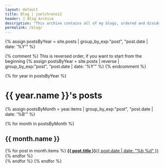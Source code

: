 ```yaml
---
layout: default
title: Blog | joelchrono12
header: 🗄️ Blog Archive
description: "This archive contains all of my blogs, ordered and divided by date, you can also access them <a href='/tags/'>by tag</a>."
permalink: /blog/
---
```


{% assign postsByYear = site.posts | group_by_exp:"post", "post.date | date: '%Y'" %}

{% comment %}
This is reversed order, if you want to start from the beginning
{% assign postsByYear = site.posts | reverse | group_by_exp:"post", "post.date | date: '%Y'" %}
{% endcomment %}

{% for year in postsByYear %}
<h1>{{ year.name }}'s posts</h1>
{% assign postsByMonth = year.items | group_by_exp:"post", "post.date | date: '%B'" %}

{% for month in postsByMonth %}
<h2>{{ month.name }}</h2>
<div class="wrapper posts">
  {% for post in month.items  %}
   <a class="post" href="{{ post.url }}"><b class="post-title">{{ post.title }}</b><span class="post-date">{{ post.date | date: "%b %d" }}</span></a>
  {% endfor %}
</div>
{% endfor %}
{% endfor %}
